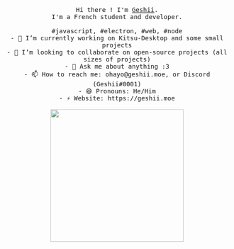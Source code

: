 <p align="center">
  <br>
  <br>
  <br>
  <samp>Hi there ! I'm <a href="https://github.com/geshii">Geshii</a>.<br> I'm a French student and developer.<br><br>#javascript, #electron, #web, #node</samp>
  <samp><br>- 🔭 I’m currently working on Kitsu-Desktop and some small projects
<br>- 👯 I’m looking to collaborate on open-source projects (all sizes of projects)
<br>- 💬 Ask me about anything :3
<br>- 📫 How to reach me: ohayo@geshii.moe, or Discord (Geshii#0001)
<br>- 😄 Pronouns: He/Him
<br>- ⚡ Website: https://geshii.moe</samp>
  <br>
  <br>
  <img src="https://github.com/Geshii/geshii/blob/master/image.jpg" width="300" />
</p>

